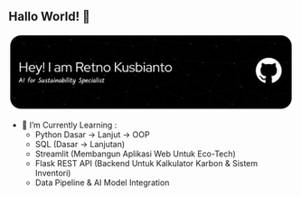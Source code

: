 ## Hallo World! 👋

<!--
**retno-kusbianto/Retno-Kusbianto** is a ✨ _special_ ✨ repository because its `README.md` (this file) appears on your GitHub profile.

Here are some ideas to get you started:

- 🔭 I’m currently working on ...
- 🌱 I’m currently learning ...
- 👯 I’m looking to collaborate on ...
- 🤔 I’m looking for help with ...
- 💬 Ask me about ...
- 📫 How to reach me: ...
- 😄 Pronouns: ...
- ⚡ Fun fact: ...
-->

![Retno Kusbianto](https://github.com/retno-kusbianto/Retno-Kusbianto/blob/main/github-header-banner.png)

- 🌱 I’m Currently Learning :
    - Python Dasar → Lanjut → OOP
    - SQL (Dasar → Lanjutan)
    - Streamlit (Membangun Aplikasi Web Untuk Eco-Tech)
    - Flask REST API (Backend Untuk Kalkulator Karbon & Sistem Inventori)
    - Data Pipeline & AI Model Integration
